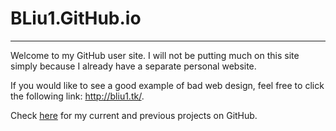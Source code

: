 # BLiu1.GitHub.io  

___

Welcome to my GitHub user site. I will not be putting much on this site simply because I already have a separate personal website. 

If you would like to see a good example of bad web design, feel free to click the following link: <http://bliu1.tk/>. 

Check [here](https://github.com/BLiu1/) for my current and previous projects on GitHub. 
